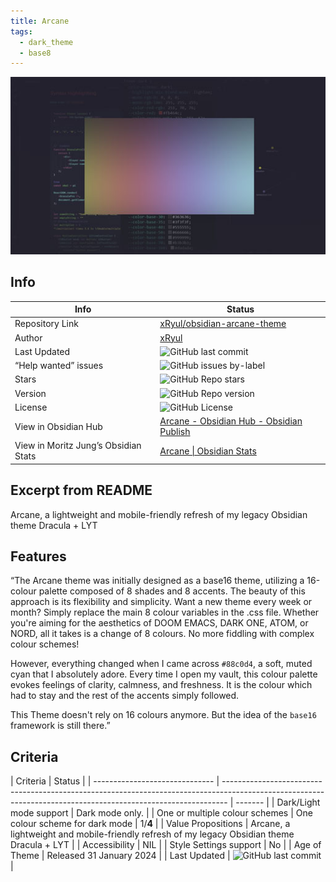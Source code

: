 ```yaml
---
title: Arcane
tags:
  - dark_theme
  - base8
---
```


![Arcane Theme Screenshot](https://raw.githubusercontent.com/xRyul/obsidian-arcane-theme/refs/heads/main/Arcane_sample_01.jpg)

## Info

| Info                                 | Status                                                                                                                                                        |
| ------------------------------------ | ------------------------------------------------------------------------------------------------------------------------------------------------------------- |
| Repository Link                      | [xRyul/obsidian-arcane-theme](https://github.com/xRyul/obsidian-arcane-theme)                                                                                 |
| Author                               | [xRyul](https://github.com/xRyul)                                                                                                                             |
| Last Updated                         | ![GitHub last commit](https://img.shields.io/github/last-commit/xRyul/obsidian-arcane-theme?color=573E7A&label=last%20update&logo=github&style=for-the-badge) |
| “Help wanted” issues                 | ![GitHub issues by-label](https://img.shields.io/github/issues/xRyul/obsidian-arcane-theme/help%20wanted?color=573E7A&logo=github&style=for-the-badge)        |
| Stars                                | ![GitHub Repo stars](https://img.shields.io/github/stars/xRyul/obsidian-arcane-theme?color=573E7A&logo=github&style=for-the-badge)                            |
| Version                              | ![GitHub Repo version](https://img.shields.io/github/v/release/xRyul/obsidian-arcane-theme?color=573E7A&logo=github&style=for-the-badge&=semver)              |
| License                              | ![GitHub License](https://img.shields.io/github/license/xRyul/obsidian-arcane-theme?style=for-the-badge)                                                      |
| View in Obsidian Hub                 | [Arcane \- Obsidian Hub \- Obsidian Publish](https://publish.obsidian.md/hub/02+-+Community+Expansions/02.05+All+Community+Expansions/Themes/Arcane)          |
| View in Moritz Jung’s Obsidian Stats | [Arcane \| Obsidian Stats](https://www.moritzjung.dev/obsidian-stats/themes/arcane/)                                                                          |

## Excerpt from README

Arcane, a lightweight and mobile-friendly refresh of my legacy Obsidian theme Dracula \+ LYT

## Features

“The Arcane theme was initially designed as a base16 theme, utilizing a 16-colour palette composed of 8 shades and 8 accents. The beauty of this approach is its flexibility and simplicity. Want a new theme every week or month? Simply replace the main 8 colour variables in the .css file. Whether you're aiming for the aesthetics of DOOM EMACS, DARK ONE, ATOM, or NORD, all it takes is a change of 8 colours. No more fiddling with complex colour schemes\!

However, everything changed when I came across `#88c0d4`, a soft, muted cyan that I absolutely adore. Every time I open my vault, this colour palette evokes feelings of clarity, calmness, and freshness. It is the colour which had to stay and the rest of the accents simply followed.

This Theme doesn't rely on 16 colours anymore. But the idea of the `base16` framework is still there.”

## Criteria

| Criteria                       | Status                                                                                                                                                        |
| ------------------------------ | ------------------------------------------------------------------------------------------------------------------------------------------------------------- | ------- |
| Dark/Light mode support        | Dark mode only.                                                                                                                                               |
| One or multiple colour schemes | One colour scheme for dark mode                                                                                                                               | 1/**4** |
| Value Propositions             | Arcane, a lightweight and mobile-friendly refresh of my legacy Obsidian theme Dracula \+ LYT                                                                  |
| Accessibility                  | NIL                                                                                                                                                           |
| Style Settings support         | No                                                                                                                                                            |
| Age of Theme                   | Released 31 January 2024                                                                                                                                      |
| Last Updated                   | ![GitHub last commit](https://img.shields.io/github/last-commit/xRyul/obsidian-arcane-theme?color=573E7A&label=last%20update&logo=github&style=for-the-badge) |
